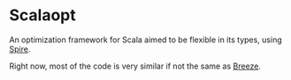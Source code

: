 # Scalaopt

An optimization framework for Scala aimed to be flexible in its types,
using [Spire](https://github.com/non/spire). 

Right now, most of the code is very similar if not the same as 
[Breeze](https://github.com/scalanlp/breeze).